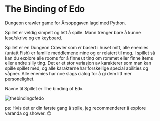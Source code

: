 # The Binding of Edo
Dungeon crawler game for Årsoppgaven lagd med Python.

Spillet er veldig simpelt og lett å spille. Mann trenger bare å kunne lese/skrive og en keyboard.

Spillet er en Dungeon Crawler som er basert i huset mitt, alle enemies (untatt Fish) er familie meddlemene mine og er relatert til meg.
I spillet så kan du explore alle rooms for å finne ut ting om rommet eller finne items eller andre silly ting.
Det er et stor variasjon av karakterer som man kan spille spillet med, og alle karakterne har forskellige special abilities og våpner.
Alle enemies har noe slags dialog for å gi dem litt mer personelighet.

Navne til Spillet er The binding of Edo.

![thebindingofedo](https://github.com/edo-o/DungeonCrawler/assets/144334218/d0039c1c-cbaf-414b-9b6a-292edc27e5e3)


ps: Hvis det er din første gang å spille, jeg recommenderer å explore varanda og shower. 😉
